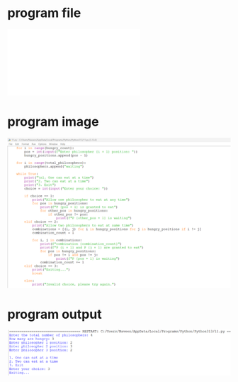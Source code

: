 # program file
![program file](dining-philosopher.py)

# program image
![program image](dining-philosopher_program.png.png)

# program output
![program output](dining-philosopher_output.png.png)
